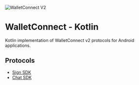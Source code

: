 ![WalletConnect V2](../docs/walletconnect-banner.svg)

# **WalletConnect - Kotlin**

Kotlin implementation of WalletConnect v2 protocols for Android applications.

## Protocols
* [Sign SDK](https://github.com/WalletConnect/WalletConnectKotlinV2/tree/develop/signSDK)
* [Chat SDK](https://github.com/WalletConnect/WalletConnectKotlinV2/tree/develop/chatSDK)